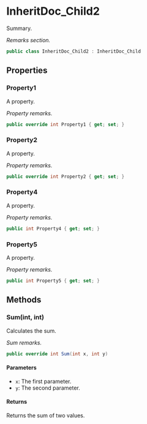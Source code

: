 # InheritDoc_Child2
Summary.

_Remarks section._

```cs
public class InheritDoc_Child2 : InheritDoc_Child
```

## Properties
### Property1
A property.

_Property remarks._

```cs
public override int Property1 { get; set; }
```

### Property2
A property.

_Property remarks._

```cs
public override int Property2 { get; set; }
```

### Property4
A property.

_Property remarks._

```cs
public int Property4 { get; set; }
```

### Property5
A property.

_Property remarks._

```cs
public int Property5 { get; set; }
```

## Methods
### Sum(int, int)
Calculates the sum.

_Sum remarks._

```cs
public override int Sum(int x, int y)
```

#### Parameters
- `x`: The first parameter.
- `y`: The second parameter.

#### Returns
Returns the sum of two values.

